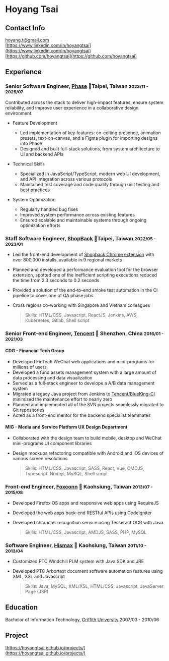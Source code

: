 # Hoyang Tsai

## Contact Info

<i class="fas fa-envelope-square fa-lg"></i> [hoyang.t@gmail.com](mailto:hoyang.t@gmail.com)<br/>
<i class="fab fa-linkedin fa-lg"></i> [https://www.linkedin.com/in/hoyangtsai](https://www.linkedin.com/in/hoyangtsai)<br/>
<i class="fab fa-github-square fa-lg"></i> [https://github.com/hoyangtsai](https://github.com/hoyangtsai)<br/>

## Experience

### Senior Software Engineer, <a href="https://www.phase.com/" target="_blank">Phase</a> 📍Taipei, Taiwan <small><time class="term">2023/11 - 2025/07</time></small>

Contributed across the stack to deliver high-impact features, ensure system reliability, and improve user experience in a collaborative design environment.

- Feature Development
  - Led implementation of key features: co-editing presence, animation presets, text-on-canvas, and a Figma plugin for importing designs into Phase
  - Designed and built full-stack solutions, from system architecture to UI and backend APIs

- Technical Skills
  - Specialized in JavaScript/TypeScript, modern web UI development, and API integration across various protocols
  - Maintained test coverage and code quality through unit testing and best practices

- System Optimization
  - Regularly handled bug fixes
  - Improved system performance across existing features
  - Ensured scalable and maintainable systems through ongoing optimization efforts

### Staff Software Engineer, <a href="https://corporate.shopback.com" target="_blank">ShopBack</a> 📍Taipei, Taiwan <small><time class="term">2022/05 - 2023/01</time></small>

- Led the front-end development of [Shopback Chrome extension](https://chrome.google.com/webstore/detail/shopback-button-cashback/djjjmdgomejlopjnccoejdhgjmiappap) with over 800,000 installs, available in 9 regional markets
- Planned and developed a performance evaluation tool for the browser extension, spotted one of the inefficient scripting executions reduced the time from 2.3 seconds to 0.2 seconds
- Provided a solution of the end-to-end smoke test automation in the CI pipeline to cover one of QA phase jobs
- Cross regions co-working with Singapore and Vietnam colleagues

  >Skills: HTML/CSS, Javascript, ReactJS, Jenkins, AWS, Kubernetes, Gitlab, Shell script

### Senior Front-end Engineer, <a href="https://www.tencent.com" target="_blank">Tencent</a> 📍 Shenzhen, China <small><time class="term">2016/01 - 2021/03</time></small>

#### CDG - Financial Tech Group

- Developed FinTech WeChat web applications and mini-programs for millions of users
- Developed a fund assets management system with a large amount of data processing and data visualization
- Served as a full-stack engineer to develope a A/B data management system
- Migrated a legacy Java project from Jenkins to [Tencent/BlueKing-CI](https://github.com/Tencent/bk-ci/blob/master/README_EN.md) minimized the maintenance effort to nearly zero
- Planned and implemented all of the SVN projects seamlessly migrated to Git repositories
- Acted as a front-end mentor for the backend specialist teammates

#### MIG - Media and Service Platform UX Design Department

- Collaborated with the design team to build mobile, desktop and WeChat mini-programs UI component libraries
- Design mockups refactoring compatible with Android and iOS devices of various screen resolutions

  >Skills: HTML/CSS, Javascript, SASS, React, Vue, CMDJS, Typescript, Nodejs, MySQL, Shell script

### Front-end Engineer, <a href="https://www.foxconn.com" target="_blank">Foxconn</a> 📍 Kaohsiung, Taiwan <small><time class="term">2013/07 - 2015/08</time></small>

- Developed Firefox OS apps and responsive web apps using RequireJS
- Developed the web apps back-end RESTful APIs using CodeIgniter
- Developed character recognition service using Tesseract OCR with Java

  >Skills: HTML/CSS, Javascript, AMDJS, SASS, PHP, MySQL

### Software Engineer, <a href="http://www.hismax.com.tw" target="_blank">Hismax</a> 📍 Kaohsiung, Taiwan <small><time class="term">2011/10 - 2013/04</time></small>

- Customized PTC Windchill PLM system with Java SDK and JRE
- Developed PTC Arbortext document software automation features using XML, XSL and Javascript

  >Skills: Java, MySQL, XML/XSL, HTML/CSS, Javascript, JavaServer Page (JSP)

## Education

<i class="fas fa-graduation-cap fa-log"></i> Bachelor of Information Technology, <a href="https://www.griffith.edu.au" target="_blank">Griffith University </a> <time class="term">2007/03 - 2010/06</time>

## Project

[https://hoyangtsai.github.io/projects/](https://hoyangtsai.github.io/projects/)
